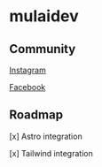 # mulaidev

## Community

[Instagram](https://www.instagram.com/mulaidev)

[Facebook](https://fb.me/mulaidev)

## Roadmap

[x] Astro integration

[x] Tailwind integration
